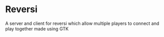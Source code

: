 # Reversi
A server and client for reversi which allow multiple players to connect and play together made using GTK
